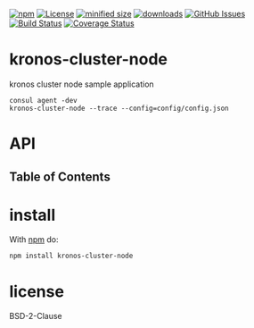 [![npm](https://img.shields.io/npm/v/@kronos-integration/cluster-node.svg)](https://www.npmjs.com/package/@kronos-integration/cluster-node)
[![License](https://img.shields.io/badge/License-BSD%203--Clause-blue.svg)](https://opensource.org/licenses/BSD-3-Clause)
[![minified size](https://badgen.net/bundlephobia/min/@kronos-integration/cluster-node)](https://bundlephobia.com/result?p=@kronos-integration/cluster-node)
[![downloads](http://img.shields.io/npm/dm/@kronos-integration/cluster-node.svg?style=flat-square)](https://npmjs.org/package/@kronos-integration/cluster-node)
[![GitHub Issues](https://img.shields.io/github/issues/cluster-node/cluster-node.svg?style=flat-square)](https://github.com/cluster-node/cluster-node/issues)
[![Build Status](https://img.shields.io/endpoint.svg?url=https%3A%2F%2Factions-badge.atrox.dev%2Fcluster-node%2Fcluster-node%2Fbadge\&style=flat)](https://actions-badge.atrox.dev/cluster-node/cluster-node/goto)
[![Coverage Status](https://coveralls.io/repos/cluster-node/cluster-node/badge.svg)](https://coveralls.io/github/cluster-node/cluster-node)

# kronos-cluster-node

kronos cluster node sample application

```shell
consul agent -dev
kronos-cluster-node --trace --config=config/config.json
```

# API

<!-- Generated by documentation.js. Update this documentation by updating the source code. -->

## Table of Contents

# install

With [npm](http://npmjs.org) do:

```shell
npm install kronos-cluster-node
```

# license

BSD-2-Clause
